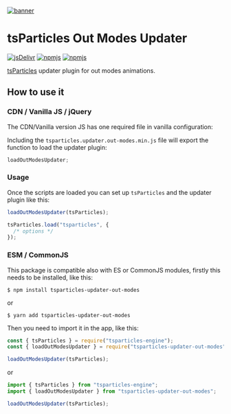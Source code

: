 [![banner](https://particles.js.org/images/banner2.png)](https://particles.js.org)

# tsParticles Out Modes Updater

[![jsDelivr](https://data.jsdelivr.com/v1/package/npm/tsparticles-updater-out-modes/badge)](https://www.jsdelivr.com/package/npm/tsparticles-updater-out-modes)
[![npmjs](https://badge.fury.io/js/tsparticles-updater-out-modes.svg)](https://www.npmjs.com/package/tsparticles-updater-out-modes)
[![npmjs](https://img.shields.io/npm/dt/tsparticles-updater-out-modes)](https://www.npmjs.com/package/tsparticles-updater-out-modes)

[tsParticles](https://github.com/matteobruni/tsparticles) updater plugin for out modes animations.

## How to use it

### CDN / Vanilla JS / jQuery

The CDN/Vanilla version JS has one required file in vanilla configuration:

Including the `tsparticles.updater.out-modes.min.js` file will export the function to load the updater plugin:

```javascript
loadOutModesUpdater;
```

### Usage

Once the scripts are loaded you can set up `tsParticles` and the updater plugin like this:

```javascript
loadOutModesUpdater(tsParticles);

tsParticles.load("tsparticles", {
  /* options */
});
```

### ESM / CommonJS

This package is compatible also with ES or CommonJS modules, firstly this needs to be installed, like this:

```shell
$ npm install tsparticles-updater-out-modes
```

or

```shell
$ yarn add tsparticles-updater-out-modes
```

Then you need to import it in the app, like this:

```javascript
const { tsParticles } = require("tsparticles-engine");
const { loadOutModesUpdater } = require("tsparticles-updater-out-modes");

loadOutModesUpdater(tsParticles);
```

or

```javascript
import { tsParticles } from "tsparticles-engine";
import { loadOutModesUpdater } from "tsparticles-updater-out-modes";

loadOutModesUpdater(tsParticles);
```
